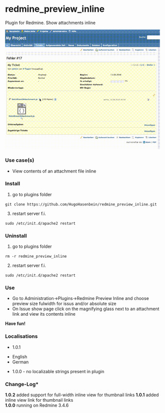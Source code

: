 # redmine_preview_inline

Plugin for Redmine. Show attachments inline 

![Animated GIF that represents a quick overview](/doc/Overview.gif)

### Use case(s)

* View contents of an attachment file inline

### Install

1. go to plugins folder

`git clone https://github.com/HugoHasenbein/redmine_preview_inline.git`

3. restart server f.i.  

`sudo /etc/init.d/apache2 restart`

### Uninstall

1. go to plugins folder

`rm -r redmine_preview_inline`

2. restart server f.i. 

`sudo /etc/init.d/apache2 restart`

### Use

* Go to Administration->Plugins->Redmine Preview Inline and choose preview size fulwidth for issus and/or absolute size
* On Issue show page click on the magnifying glass next to an attachment link and view its contents inline

**Have fun!**

### Localisations


* 1.0.1 
- English
- German
* 1.0.0 - no localizable strings present in plugin

### Change-Log* 

**1.0.2** added support for full-width inline view for thumbnail links 
**1.0.1** added inline view link for thumbnail links  
**1.0.0** running on Redmine 3.4.6
